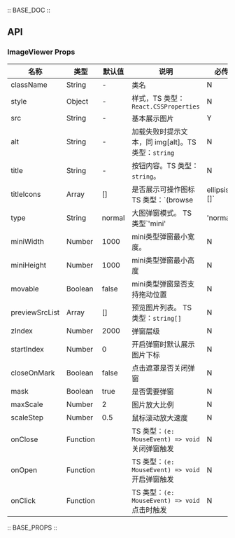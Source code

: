 :: BASE_DOC ::

## API
### ImageViewer Props

名称 | 类型 | 默认值 | 说明 | 必传
-- | -- | -- | -- | --
className | String | - | 类名 | N
style | Object | - | 样式，TS 类型：`React.CSSProperties` | N
src | String | - | 基本展示图片 | Y
alt | String | - | 加载失败时提示文本，同 img[alt]。TS 类型：`string `| N
title | String | - | 按钮内容。TS 类型：`string`。| N
titleIcons | Array | [] | 是否展示可操作图标TS 类型：`(browse|ellipsis)[]` | N
type | String | normal | 大图弹窗模式。 TS 类型`'mini' | 'normal'`| N
miniWidth | Number | 1000 | mini类型弹窗最小宽度。| N
miniHeight | Number | 1000 | mini类型弹窗最小高度 | N
movable | Boolean | false | mini类型弹窗是否支持拖动位置 | N
previewSrcList | Array | [] | 预览图片列表。 TS 类型：`string[]`| N
zIndex | Number | 2000 | 弹窗层级 | N
startIndex | Number | 0 | 开启弹窗时默认展示图片下标 | N
closeOnMark | Boolean | false | 点击遮罩是否关闭弹窗 | N
mask | Boolean | true | 是否需要弹窗 | N
maxScale | Number | 2 | 图片放大比例 | N
scaleStep | Number | 0.5 | 鼠标滚动放大速度 | N
onClose | Function |  | TS 类型：`(e: MouseEvent) => void`<br/>关闭弹窗触发 | N
onOpen | Function |  | TS 类型：`(e: MouseEvent) => void`<br/>开启弹窗触发 | N
onClick | Function |  | TS 类型：`(e: MouseEvent) => void`<br/>点击时触发 | N
:: BASE_PROPS ::
